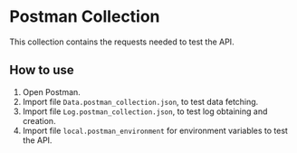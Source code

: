 # Postman Collection

This collection contains the requests needed to test the API.

## How to use

1. Open Postman.
2. Import file `Data.postman_collection.json`, to test data fetching.
2. Import file `Log.postman_collection.json`, to test log obtaining and creation.
3. Import file `local.postman_environment` for environment variables to test the API.
